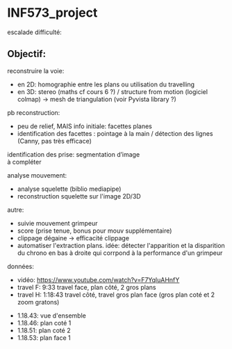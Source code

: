 # INF573_project

escalade difficulté:

## Objectif:
reconstruire la voie:
* en 2D: homographie entre les plans ou utilisation du travelling
* en 3D: stereo (maths cf cours 6 ?) / structure from motion (logiciel colmap) -> mesh de triangulation (voir Pyvista library ?)

pb reconstruction:
* peu de relief, MAIS info initiale: facettes planes
* identification des facettes : pointage à la main / détection des lignes (Canny, pas très efficace)

identification des prise: segmentation d’image  
à compléter

analyse mouvement:
* analyse squelette (biblio mediapipe)
* reconstruction squelette sur l'image 2D/3D

autre:
* suivie mouvement grimpeur
* score (prise tenue, bonus pour mouv supplémentaire)
* clippage dégaine -> efficacité clippage
* automatiser l'extraction plans. idée: détecter l'apparition et la disparition du chrono en bas à droite qui corrpond à la performance d'un grimpeur


données:
* vidéo: https://www.youtube.com/watch?v=F7YqluAHnfY
* travel F: 9:33		travel face, plan côté, 2 gros plans
* travel H: 1:18:43	travel côté, travel gros plan face (gros plan coté et 2 zoom gratons)
- 1.18.43: vue d'ensemble
- 1.18.46: plan coté 1
- 1.18.51: plan coté 2
- 1.18.53: plan face 1

